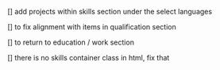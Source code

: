 [] add projects within skills section under the select languages

[] to fix alignment with items in qualification section

[] to return to education / work section 

[] there is no skills container class in html, fix that
